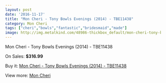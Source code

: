 ```yaml
---
layout: post
date: '2016-11-17'
title: "Mon Cheri - Tony Bowls Evenings (2014) - TBE11438"
category: Mon Cheri
tags: ["cheri","bowls","fantastic","bridesmaid","made"]
image: http://img.metalkind.com/48986-thickbox_default/mon-cheri-tony-bowls-evenings-2014-tbe11438.jpg
---
```

Mon Cheri - Tony Bowls Evenings (2014) - TBE11438

On Sales: **$316.99**
<a href="https://www.metalkind.com/en/mon-cheri/13779-mon-cheri-tony-bowls-evenings-2014-tbe11438.html"><amp-img layout="responsive" width="600" height="600" src="//img.metalkind.com/48986-thickbox_default/mon-cheri-tony-bowls-evenings-2014-tbe11438.jpg" alt="Mon Cheri - Tony Bowls Evenings (2014) - TBE11438 0" /></a>
<a href="https://www.metalkind.com/en/mon-cheri/13779-mon-cheri-tony-bowls-evenings-2014-tbe11438.html"><amp-img layout="responsive" width="600" height="600" src="//img.metalkind.com/48988-thickbox_default/mon-cheri-tony-bowls-evenings-2014-tbe11438.jpg" alt="Mon Cheri - Tony Bowls Evenings (2014) - TBE11438 1" /></a>

Buy it: [Mon Cheri - Tony Bowls Evenings (2014) - TBE11438](https://www.metalkind.com/en/mon-cheri/13779-mon-cheri-tony-bowls-evenings-2014-tbe11438.html "Mon Cheri - Tony Bowls Evenings (2014) - TBE11438")

View more: [Mon Cheri](https://www.metalkind.com/en/90-mon-cheri "Mon Cheri")